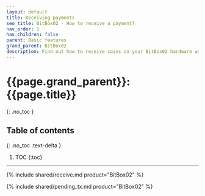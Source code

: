 ```yaml
---
layout: default
title: Receiving payments
seo_title: BitBox02 - How to receive a payment?
nav_order: 1
has_children: false
parent: Basic features
grand_parent: BitBox02
description: Find out how to receive coins on your BitBox02 hardware wallet.
---
```


# {{page.grand_parent}}: {{page.title}}
{: .no_toc }

## Table of contents
{: .no_toc .text-delta }

1. TOC
{:toc}

---
{% include shared/receive.md product="BitBox02" %}

{% include shared/pending_tx.md product="BitBox02" %}
